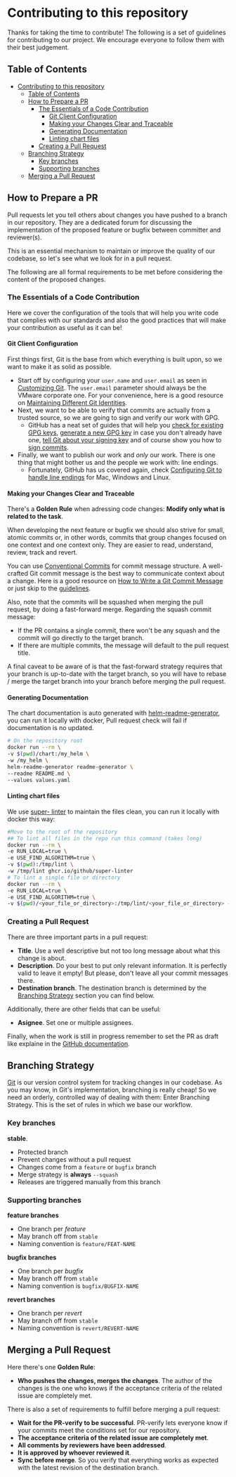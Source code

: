 # Contributing to this repository

Thanks for taking the time to contribute! The following is a set of guidelines for contributing to our project.
We encourage everyone to follow them with their best judgement.

## Table of Contents

- [Contributing to this repository](#contributing-to-this-repository)
  - [Table of Contents](#table-of-contents)
  - [How to Prepare a PR](#how-to-prepare-a-pr)
    - [The Essentials of a Code Contribution](#the-essentials-of-a-code-contribution)
      - [Git Client Configuration](#git-client-configuration)
      - [Making your Changes Clear and Traceable](#making-your-changes-clear-and-traceable)
      - [Generating Documentation](#generating-documentation)
      - [Linting chart files](#linting-chart-files)
    - [Creating a Pull Request](#creating-a-pull-request)
  - [Branching Strategy](#branching-strategy)
    - [Key branches](#key-branches)
    - [Supporting branches](#supporting-branches)
  - [Merging a Pull Request](#merging-a-pull-request)

## How to Prepare a PR

Pull requests let you tell others about changes you have pushed to a branch in our repository. They are a dedicated forum for discussing the implementation of the proposed feature or bugfix between committer and reviewer(s).

This is an essential mechanism to maintain or improve the quality of our codebase, so let's see what we look for in a pull request.

The following are all formal requirements to be met before considering the content of the proposed changes.

### The Essentials of a Code Contribution

Here we cover the configuration of the tools that will help you write code that complies with our standards and also the good practices that will make your contribution as useful as it can be!

#### Git Client Configuration

First things first, Git is the base from which everything is built upon, so we want to make it as solid as possible.

- Start off by configuring your `user.name` and `user.email` as seen in [Customizing Git](https://git-scm.com/book/en/v2/Customizing-Git-Git-Configuration). The `user.email` parameter should always be the VMware corporate one. For your convenience, here is a good resource on [Maintaining Different Git Identities](https://xam.io/2017/gitconfig/).
- Next, we want to be able to verify that commits are actually from a trusted source, so we are going to sign and verify our work with GPG.
  - GitHub has a neat set of guides that will help you [check for existing GPG keys](https://docs.github.com/en/articles/checking-for-existing-gpg-keys),
  [generate a new GPG key](https://docs.github.com/en/articles/generating-a-new-gpg-key) in case you don't already have one,
  [tell Git about your signing key](https://docs.github.com/en/articles/telling-git-about-your-signing-key) and of course show you how to [sign commits](https://docs.github.com/en/articles/signing-commits).
- Finally, we want to publish our work and *only* our work. There is one thing that might bother us and the people we work with: line endings.
  - Fortunately, GitHub has us covered again, check [Configuring Git to handle line endings](https://docs.github.com/en/github/using-git/configuring-git-to-handle-line-endings) for Mac, Windows and Linux.

#### Making your Changes Clear and Traceable

There's a **Golden Rule** when adressing code changes: **Modify only what is related to the task**.

When developing the next feature or bugfix we should also strive for small, atomic commits or, in other words, commits that group changes focused on one context and one context only.
They are easier to read, understand, review, track and revert.

You can use [Conventional Commits](https://www.conventionalcommits.org/en/v1.0.0/) for commit message structure. A well-crafted Git commit message is the best way to communicate context about a change. Here is a good resource on [How to Write a Git Commit Message](https://chris.beams.io/posts/git-commit/) or just skip to the [guidelines](https://chris.beams.io/posts/git-commit/#seven-rules).

Also, note that the commits will be squashed when merging the pull request, by doing a fast-forward merge. Regarding the squash commit message:

* If the PR contains a single commit, there won't be any squash and the commit will go directly to the target branch.
* If there are multiple commits, the message will default to the pull request title.

A final caveat to be aware of is that the fast-forward strategy requires that your branch is up-to-date with the target branch, so you will have to rebase / merge the target branch into your branch before merging the pull request.

#### Generating Documentation

The chart documentation is auto generated with [helm-readme-generator](https://github.com/bitnami-labs/readme-generator-for-helm), you can run it locally with docker, Pull request check will fail if documentation is no updated.

```bash
# On the repository root
docker run --rm \
-v $(pwd)/chart:/my_helm \
-w /my_helm \
helm-readme-generator readme-generator \
--readme README.md \
--values values.yaml
```

#### Linting chart files
We use [super- linter](https://github.com/github/super-linter) to maintain the files clean, you can run it locally with docker this way:

```bash
#Move to the root of the repository
## To lint all files in the repo run this command (takes long)
docker run --rm \
-e RUN_LOCAL=true \
-e USE_FIND_ALGORITHM=true \
-v $(pwd):/tmp/lint \
-w /tmp/lint ghcr.io/github/super-linter
# To lint a single file or directory
docker run --rm \
-e RUN_LOCAL=true \
-e USE_FIND_ALGORITHM=true \
-v $(pwd)/<your_file_or_directory>:/tmp/lint/<your_file_or_directory> -w /tmp/lint/ ghcr.io/github/super-linter
```

### Creating a Pull Request

There are three important parts in a pull request:
- **Title**. Use a well descriptive but not too long message about what this change is about.
- **Description**. Do your best to put only relevant information. It is perfectly valid to leave it empty! But please, don't leave all your commit messages there.
- **Destination branch**. The destination branch is determined by the [Branching Strategy](#branching-strategy) section you can find below.

Additionally, there are other fields that can be useful:

- **Asignee**. Set one or multiple assignees.

Finally, when the work is still in progress remember to set the PR as draft like explaine in the [GitHub documentation](https://docs.github.com/en/pull-requests/collaborating-with-pull-requests/proposing-changes-to-your-work-with-pull-requests/changing-the-stage-of-a-pull-request).

## Branching Strategy

[Git](https://git-scm.com/) is our version control system for tracking changes in our codebase. As you may know, in Git's implementation, branching is really cheap!
So we need an orderly, controlled way of dealing with them: Enter Branching Strategy. This is the set of rules in which we base our workflow.

### Key branches

**stable**.
- Protected branch
- Prevent changes without a pull request
- Changes come from a `feature` or `bugfix` branch
- Merge strategy is **always** `--squash`
- Releases are triggered manually from this branch

### Supporting branches

**feature branches**
- One branch per *feature*
- May branch off from `stable`
- Naming convention is `feature/FEAT-NAME`

**bugfix branches**
- One branch per *bugfix*
- May branch off from `stable`
- Naming convention is `bugfix/BUGFIX-NAME`

**revert branches**
- One branch per *revert*
- May branch off from `stable`
- Naming convention is `revert/REVERT-NAME`

## Merging a Pull Request

Here there's one **Golden Rule**:
- **Who pushes the changes, merges the changes**. The author of the changes is the one who knows if the acceptance criteria of the related issue are completely met.

There is also a set of requirements to fulfill before merging a pull request:
- **Wait for the PR-verify to be successful**. PR-verify lets everyone know if your commits meet the conditions set for our repository.
- **The acceptance criteria of the related issue are completely met**.
- **All comments by reviewers have been addressed**.
- **It is approved by whoever reviewed it**.
- **Sync before merge**. So you verify that everything works as expected with the latest revision of the destination branch.
